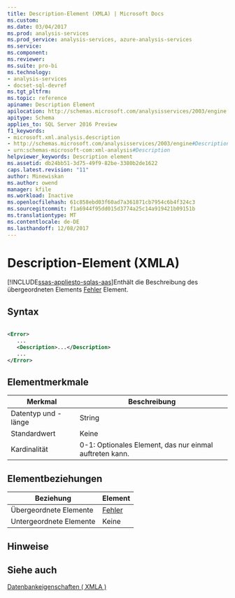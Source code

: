 ```yaml
---
title: Description-Element (XMLA) | Microsoft Docs
ms.custom: 
ms.date: 03/04/2017
ms.prod: analysis-services
ms.prod_service: analysis-services, azure-analysis-services
ms.service: 
ms.component: 
ms.reviewer: 
ms.suite: pro-bi
ms.technology:
- analysis-services
- docset-sql-devref
ms.tgt_pltfrm: 
ms.topic: reference
apiname: Description Element
apilocation: http://schemas.microsoft.com/analysisservices/2003/engine
apitype: Schema
applies_to: SQL Server 2016 Preview
f1_keywords:
- microsoft.xml.analysis.description
- http://schemas.microsoft.com/analysisservices/2003/engine#Description
- urn:schemas-microsoft-com:xml-analysis#Description
helpviewer_keywords: Description element
ms.assetid: db24bb51-3d75-49f9-82be-3380b2de1622
caps.latest.revision: "11"
author: Minewiskan
ms.author: owend
manager: kfile
ms.workload: Inactive
ms.openlocfilehash: 61c858ebd03f60ad7a361871cb7954c6b4f324c3
ms.sourcegitcommit: f1a6944f95dd015d3774a25c14a919421b09151b
ms.translationtype: MT
ms.contentlocale: de-DE
ms.lasthandoff: 12/08/2017
---
```

# <a name="description-element-xmla"></a>Description-Element (XMLA)
[!INCLUDE[ssas-appliesto-sqlas-aas](../../../includes/ssas-appliesto-sqlas-aas.md)]Enthält die Beschreibung des übergeordneten Elements [Fehler](../../../analysis-services/xmla/xml-elements-properties/error-element-xmla.md) Element.  
  
## <a name="syntax"></a>Syntax  
  
```xml  
  
<Error>  
   ...  
   <Description>...</Description>  
   ...  
</Error>  
```  
  
## <a name="element-characteristics"></a>Elementmerkmale  
  
|Merkmal|Beschreibung|  
|--------------------|-----------------|  
|Datentyp und -länge|String|  
|Standardwert|Keine|  
|Kardinalität|0-1: Optionales Element, das nur einmal auftreten kann.|  
  
## <a name="element-relationships"></a>Elementbeziehungen  
  
|Beziehung|Element|  
|------------------|-------------|  
|Übergeordnete Elemente|[Fehler](../../../analysis-services/xmla/xml-elements-properties/error-element-xmla.md)|  
|Untergeordnete Elemente|Keine|  
  
## <a name="remarks"></a>Hinweise  
  
## <a name="see-also"></a>Siehe auch  
 [Datenbankeigenschaften &#40; XMLA &#41;](../../../analysis-services/xmla/xml-elements-properties/xml-elements-properties.md)  
  
  
